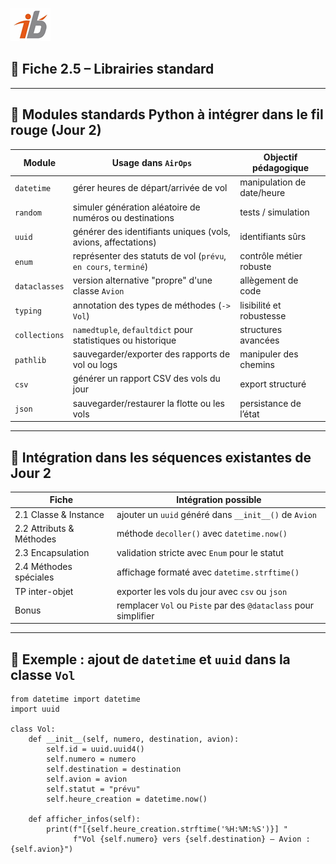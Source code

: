 ![Logo](images\logo.png)

## 🧩 Fiche 2.5 – Librairies standard

---

## 🔧 Modules standards Python à intégrer dans le fil rouge (Jour 2)

| Module        | Usage dans `AirOps`                                             | Objectif pédagogique       |
| ------------- | --------------------------------------------------------------- | -------------------------- |
| `datetime`    | gérer heures de départ/arrivée de vol                           | manipulation de date/heure |
| `random`      | simuler génération aléatoire de numéros ou destinations         | tests / simulation         |
| `uuid`        | générer des identifiants uniques (vols, avions, affectations)   | identifiants sûrs          |
| `enum`        | représenter des statuts de vol (`prévu`, `en cours`, `terminé`) | contrôle métier robuste    |
| `dataclasses` | version alternative "propre" d'une classe `Avion`               | allègement de code         |
| `typing`      | annotation des types de méthodes (`-> Vol`)                     | lisibilité et robustesse   |
| `collections` | `namedtuple`, `defaultdict` pour statistiques ou historique     | structures avancées        |
| `pathlib`     | sauvegarder/exporter des rapports de vol ou logs                | manipuler des chemins      |
| `csv`         | générer un rapport CSV des vols du jour                         | export structuré           |
| `json`        | sauvegarder/restaurer la flotte ou les vols                     | persistance de l’état      |

---

## 🔄 Intégration dans les séquences existantes de Jour 2

| Fiche                    | Intégration possible                                            |
| ------------------------ | --------------------------------------------------------------- |
| 2.1 Classe & Instance    | ajouter un `uuid` généré dans `__init__()` de `Avion`           |
| 2.2 Attributs & Méthodes | méthode `decoller()` avec `datetime.now()`                      |
| 2.3 Encapsulation        | validation stricte avec `Enum` pour le statut                   |
| 2.4 Méthodes spéciales   | affichage formaté avec `datetime.strftime()`                    |
| TP inter-objet           | exporter les vols du jour avec `csv` ou `json`                  |
| Bonus                    | remplacer `Vol` ou `Piste` par des `@dataclass` pour simplifier |

---

## 🧪 Exemple : ajout de `datetime` et `uuid` dans la classe `Vol`

```
from datetime import datetime
import uuid

class Vol:
    def __init__(self, numero, destination, avion):
        self.id = uuid.uuid4()
        self.numero = numero
        self.destination = destination
        self.avion = avion
        self.statut = "prévu"
        self.heure_creation = datetime.now()

    def afficher_infos(self):
        print(f"[{self.heure_creation.strftime('%H:%M:%S')}] "
              f"Vol {self.numero} vers {self.destination} – Avion : {self.avion}")
```
